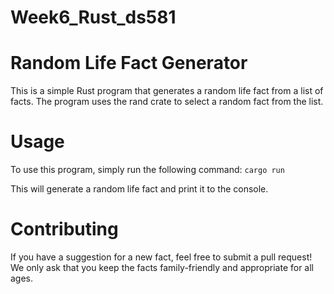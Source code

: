 # Week6_Rust_ds581

# Random Life Fact Generator
This is a simple Rust program that generates a random life fact from a list of facts. The program uses the rand crate to select a random fact from the list.

# Usage
To use this program, simply run the following command:
`cargo run`

This will generate a random life fact and print it to the console.

# Contributing
If you have a suggestion for a new fact, feel free to submit a pull request! We only ask that you keep the facts family-friendly and appropriate for all ages.


